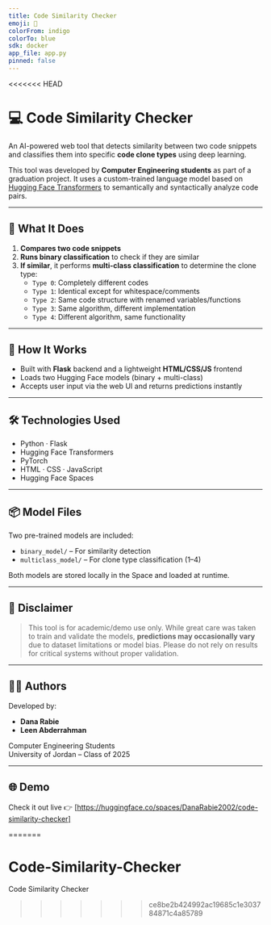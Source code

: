 ```yaml
---
title: Code Similarity Checker
emoji: 🧠
colorFrom: indigo
colorTo: blue
sdk: docker
app_file: app.py
pinned: false
---
```

<<<<<<< HEAD
# 💻 Code Similarity Checker

An AI-powered web tool that detects similarity between two code snippets and classifies them into specific **code clone types** using deep learning.

This tool was developed by **Computer Engineering students** as part of a graduation project. It uses a custom-trained language model based on [Hugging Face Transformers](https://huggingface.co/transformers/) to semantically and syntactically analyze code pairs.

---

## 🧠 What It Does

1. **Compares two code snippets**
2. **Runs binary classification** to check if they are similar
3. **If similar**, it performs **multi-class classification** to determine the clone type:
   - `Type 0`: Completely different codes
   - `Type 1`: Identical except for whitespace/comments
   - `Type 2`: Same code structure with renamed variables/functions
   - `Type 3`: Same algorithm, different implementation
   - `Type 4`: Different algorithm, same functionality

---

## 🚀 How It Works

- Built with **Flask** backend and a lightweight **HTML/CSS/JS** frontend
- Loads two Hugging Face models (binary + multi-class)
- Accepts user input via the web UI and returns predictions instantly

---

## 🛠️ Technologies Used

- Python · Flask
- Hugging Face Transformers
- PyTorch
- HTML · CSS · JavaScript
- Hugging Face Spaces

---

## 📦 Model Files

Two pre-trained models are included:
- `binary_model/` – For similarity detection
- `multiclass_model/` – For clone type classification (1–4)

Both models are stored locally in the Space and loaded at runtime.

---

## 📝 Disclaimer

> This tool is for academic/demo use only. While great care was taken to train and validate the models, **predictions may occasionally vary** due to dataset limitations or model bias. Please do not rely on results for critical systems without proper validation.

---

## 🧑‍🎓 Authors

Developed by:
- **Dana Rabie**  
- **Leen Abderrahman**  

Computer Engineering Students  
University of Jordan – Class of 2025

---

## 🌐 Demo

Check it out live 👉 [https://huggingface.co/spaces/DanaRabie2002/code-similarity-checker]
<!-- Force refresh for Hugging Face deployment -->

=======
# Code-Similarity-Checker
 Code Similarity Checker
>>>>>>> ce8be2b424992ac19685c1e303784871c4a85789
